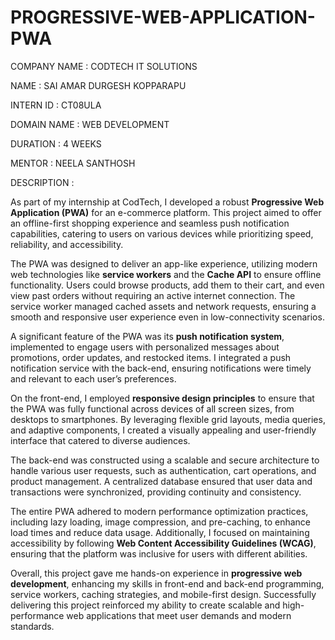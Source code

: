 # PROGRESSIVE-WEB-APPLICATION-PWA

COMPANY NAME : CODTECH IT SOLUTIONS

NAME : SAI AMAR DURGESH KOPPARAPU

INTERN ID : CT08ULA

DOMAIN NAME : WEB DEVELOPMENT

DURATION : 4 WEEKS

MENTOR : NEELA SANTHOSH

DESCRIPTION :

As part of my internship at CodTech, I developed a robust **Progressive Web Application (PWA)** for an e-commerce platform. This project aimed to offer an offline-first shopping experience and seamless push notification capabilities, catering to users on various devices while prioritizing speed, reliability, and accessibility.

The PWA was designed to deliver an app-like experience, utilizing modern web technologies like **service workers** and the **Cache API** to ensure offline functionality. Users could browse products, add them to their cart, and even view past orders without requiring an active internet connection. The service worker managed cached assets and network requests, ensuring a smooth and responsive user experience even in low-connectivity scenarios. 

A significant feature of the PWA was its **push notification system**, implemented to engage users with personalized messages about promotions, order updates, and restocked items. I integrated a push notification service with the back-end, ensuring notifications were timely and relevant to each user’s preferences.

On the front-end, I employed **responsive design principles** to ensure that the PWA was fully functional across devices of all screen sizes, from desktops to smartphones. By leveraging flexible grid layouts, media queries, and adaptive components, I created a visually appealing and user-friendly interface that catered to diverse audiences. 

The back-end was constructed using a scalable and secure architecture to handle various user requests, such as authentication, cart operations, and product management. A centralized database ensured that user data and transactions were synchronized, providing continuity and consistency.

The entire PWA adhered to modern performance optimization practices, including lazy loading, image compression, and pre-caching, to enhance load times and reduce data usage. Additionally, I focused on maintaining accessibility by following **Web Content Accessibility Guidelines (WCAG)**, ensuring that the platform was inclusive for users with different abilities.

Overall, this project gave me hands-on experience in **progressive web development**, enhancing my skills in front-end and back-end programming, service workers, caching strategies, and mobile-first design. Successfully delivering this project reinforced my ability to create scalable and high-performance web applications that meet user demands and modern standards.
